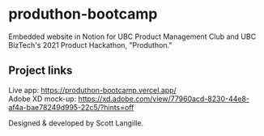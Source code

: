 # produthon-bootcamp
Embedded website in Notion for UBC Product Management Club and UBC BizTech's 2021 Product Hackathon, "Produthon."

## Project links
Live app: https://produthon-bootcamp.vercel.app/  
Adobe XD mock-up: https://xd.adobe.com/view/77960acd-8230-44e8-af4a-bae78249d995-22c5/?hints=off

Designed & developed by Scott Langille.
